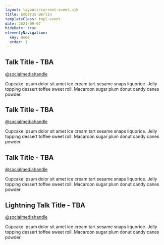 ```yaml
---
layout: layouts/current-event.njk
title: EmberJS Berlin
templateClass: tmpl-event
date: 2021-09-07
hideDate: true
eleventyNavigation:
  key: Home
  order: 1
---
```


<!--

Add your talk title, your name, one of your social media / Github handles and a short abstract of your submission into
one of the talk placeholders below using Markdown syntax.

If you aim to give a standard talk (20 - 30mins length), pick one of the first 3 placeholders,
if you aim to give a lightning talk (5- 15mins length), use the last placeholder below.

Need a refresher on using Markdown? Check out this cheatsheet: https://github.com/adam-p/markdown-here/wiki/Markdown-Cheatsheet

If you have more questions, ping or DM us on Twitter https://twitter.com/emberliners
or create an issue on our Github repo: https://github.com/jayjayjpg/emberjsberlin/issues

-->

<span class="current-event-item">


<!-- Replace this line with your talk title: E.g. Accessibility Best Practices in Ember apps -->
## Talk Title - TBA
<!-- Replace this line with your talk Twitter or Github handle + link: E.g. [@emberliners](https://twitter.com/emberliners) -->
[@socialmediahandle](url)

<!-- Replace this with a short abstract of your talk: E.g. In this talk you'll learn all you need to know about hamsters who are passionate about code! -->
Cupcake ipsum dolor sit amet ice cream tart sesame snaps liquorice. Jelly topping dessert toffee sweet roll. Macaroon sugar plum donut candy canes powder.
<!-- Edit end -->


</span>

<span class="current-event-item">


<!-- Replace this line with your talk title: E.g. Accessibility Best Practices in Ember apps -->
## Talk Title - TBA
<!-- Replace this line with your talk Twitter or Github handle + link: E.g. [@emberliners](https://twitter.com/emberliners) -->
[@socialmediahandle](url)

<!-- Replace this with a short abstract of your talk: E.g. In this talk you'll learn all you need to know about hamsters who are passionate about code! -->
Cupcake ipsum dolor sit amet ice cream tart sesame snaps liquorice. Jelly topping dessert toffee sweet roll. Macaroon sugar plum donut candy canes powder.
<!-- Edit end -->


</span>

<span class="current-event-item">


<!-- Replace this line with your talk title: E.g. Accessibility Best Practices in Ember apps -->
## Talk Title - TBA
<!-- Replace this line with your talk Twitter or Github handle + link: E.g. [@emberliners](https://twitter.com/emberliners) -->
[@socialmediahandle](url)

<!-- Replace this with a short abstract of your talk: E.g. In this talk you'll learn all you need to know about hamsters who are passionate about code! -->
Cupcake ipsum dolor sit amet ice cream tart sesame snaps liquorice. Jelly topping dessert toffee sweet roll. Macaroon sugar plum donut candy canes powder.
<!-- Edit end -->


</span>

<span class="break">

</span>

<span class="current-event-item--lightning">


<!-- Replace this line with your lightning talk title: E.g. ## Accessibility Best Practices in Ember apps -->
## Lightning Talk Title - TBA

<!-- Replace this line with your talk Twitter or Github handle + link: E.g. [@emberliners](https://twitter.com/emberliners) -->
[@socialmediahandle](url)

<!-- Replace this with a short abstract of your talk: E.g. In this talk you'll learn all you need to know about hamsters who are passionate about code! -->
Cupcake ipsum dolor sit amet ice cream tart sesame snaps liquorice. Jelly topping dessert toffee sweet roll. Macaroon sugar plum donut candy canes powder.


</span>
